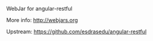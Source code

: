 WebJar for angular-restful

More info: http://webjars.org

Upstream: https://github.com/esdrasedu/angular-restful
